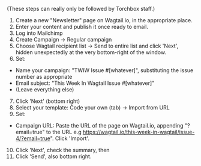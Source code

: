 (These steps can really only be followed by Torchbox staff.)

1. Create a new "Newsletter" page on Wagtail.io, in the appropriate place.
2. Enter your content and publish it once ready to email.
3. Log into Mailchimp
4. Create Campaign -> Regular campaign
5. Choose Wagtail recipient list -> Send to entire list and click 'Next', hidden unexpectedly at the very bottom-right of the window.
6. Set:
  - Name your campaign: "TWIW Issue #[whatever]", substituting the issue number as appropriate
  - Email subject: "This Week In Wagtail Issue #[whatever]"
  - (Leave everything else)
7. Click 'Next' (bottom right)
8. Select your template: Code your own (tab) -> Import from URL
9. Set:
  - Campaign URL: Paste the URL of the page on Wagtail.io, appending "?email=true" to the URL e.g  https://wagtail.io/this-week-in-wagtail/issue-4/?email=true". Click 'Import'.
10. Click 'Next', check the summary, then
11. Click 'Send', also bottom right.